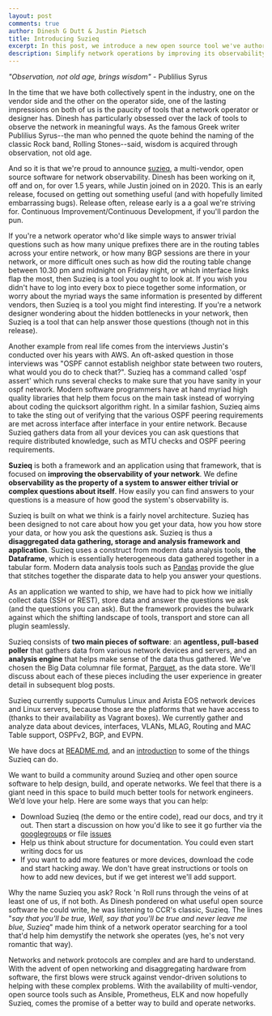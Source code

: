 ```yaml
---
layout: post
comments: true
author: Dinesh G Dutt & Justin Pietsch
title: Introducing Suzieq
excerpt: In this post, we introduce a new open source tool we've authored called Suzieq.
description: Simplify network operations by improving its observability.
---
```

*"Observation, not old age, brings wisdom"* - Publilius Syrus

In the time that we have both collectively spent in the industry, one on the vendor side and the other on the operator side, one of the lasting impressions on both of us is the paucity of tools that a network operator or designer has. Dinesh has particularly obsessed over the lack of tools to observe the network in meaningful ways. As the famous Greek writer Publilius Syrus--the man who penned the quote behind the naming of the classic Rock band, Rolling Stones--said, wisdom is acquired through observation, not old age.

And so it is that we're proud to announce [suzieq](https://github.com/netenglabs/suzieq), a multi-vendor, open source software for network observability. Dinesh has been working on it, off and on, for over 1.5 years, while Justin joined on in 2020. This is an early release, focused on getting out something useful (and with hopefully limited embarrassing bugs). Release often, release early is a a goal we're striving for. Continuous Improvement/Continuous Development, if you'll pardon the pun. 

If you're a network operator who'd like simple ways to answer trivial questions such as how many unique prefixes there are in the routing tables across your entire network, or how many BGP sessions are there in your network, or more difficult ones such as how did the routing table change between 10.30 pm and midnight on Friday night, or which interface links flap the most, then Suzieq is a tool you ought to look at. If you wish you didn't have to log into every box to piece together some information, or worry about the myriad ways the same information is presented by different vendors, then Suzieq is a tool you might find interesting. If you're a network designer wondering about the hidden bottlenecks in your network, then Suzieq is a tool that can help answer those questions (though not in this release). 

Another example from real life comes from the interviews Justin's conducted over his years with AWS. An oft-asked question in those interviews was "OSPF cannot establish neighbor state between two routers, what would you do to check that?". Suzieq has a command called 'ospf assert' which runs several checks to make sure that you have sanity in your ospf network. Modern software programmers have at hand myriad high quality libraries that help them focus on the main task instead of worrying about coding the quicksort algorithm right. In a similar fashion, Suzieq aims to take the sting out of verifying that the various OSPF peering requirements are met across interface after interface in your entire network. Because Suzieq gathers data from all your devices you can ask questions that require distributed knowledge, such as MTU checks and OSPF peering requirements. 

**Suzieq** is both a framework and an application using that framework, that is focused on **improving the observability of your network**.  We define **observability as the property of a system to answer either trivial or complex questions about itself**. How easily you can find answers to your questions is a measure of how good the system's observability is.

Suzieq is built on what we think is a fairly novel architecture. Suzieq has been designed to not care about how you get your data, how you how store your data, or how you ask the questions ask. Suzieq is thus a **disaggregated data gathering, storage and analysis framework and application**. Suzieq uses a construct from modern data analysis tools, **the Dataframe**, which is essentially heterogeneous data gathered together in a tabular form. Modern data analysis tools such as [Pandas](https://pandas.pydata.org/) provide the glue that stitches together the disparate data to help you answer your questions. 

As an application we wanted to ship, we have had to pick how we initially collect data (SSH or REST), store data and answer the questions we ask (and the questions you can ask). But the framework provides the bulwark against which the shifting landscape of tools, transport and store can all plugin seamlessly. 

Suzieq consists of **two main pieces of software**: an **agentless, pull-based poller** that gathers data from various network devices and servers, and an **analysis engine** that helps make sense of the data thus gathered. We've chosen the Big Data columnar file format, [Parquet](https://en.wikipedia.org/wiki/Apache_Parquet), as the data store. We'll discuss about each of these pieces including the user experience in greater detail in subsequent blog posts.

Suzieq currently supports Cumulus Linux and Arista EOS network devices and Linux servers, because those are the platforms that we have access to (thanks to their availability as Vagrant boxes). We currently gather and analyze data about devices, interfaces, VLANs, MLAG, Routing and MAC Table support, OSPFv2, BGP, and EVPN.

We have docs at ​[README.md](https://github.com/netenglabs/suzieq/blob/master/README.md), and an [introduction](https://github.com/netenglabs/suzieq/blob/master/docs/analyzer.md) to some of the things Suzieq can do.

We want to build a community around Suzieq and other open source software to help design, build, and operate networks. We feel that there is a giant need in this space to build much better tools for network engineers. We’d love your help. Here are some ways that you can help:

  - Download Suzieq (the demo or the entire code), read our docs, and try it out. Then start a discussion on how you'd like to see it go further via the [googlegroups](https://groups.google.com/d/forum/netenglabs-suzieq) or file [issues](https://github.com/netenglabs/suzieq/issues)
  - Help us think about structure for documentation. You could even start writing docs for us
  - If you want to add more features or more devices, download the code and start hacking away. We don't have great instructions or tools on how to add new devices, but if we get interest we'll add support.

Why the name Suzieq you ask? Rock 'n Roll runs through the veins of at least one of us, if not both. As Dinesh pondered on what useful open source software he could write, he was listening to CCR's classic, Suzieq. The lines "*say that you'll be true, Well, say that you'll be true and never leave me blue, Suzieq*" made him think of a network operator searching for a tool that'd help him demystify the network she operates (yes, he's not very romantic that way).

Networks and network protocols are complex and are hard to understand. With the advent of open networking and disaggregating hardware from software, the first blows were struck against vendor-driven solutions to helping with these complex problems. With the availability of multi-vendor, open source tools such as Ansible, Prometheus, ELK and now hopefully Suzieq, comes the promise of a better way to build and operate networks. 
